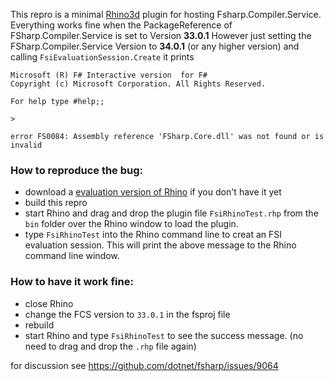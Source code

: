 This repro is a minimal [Rhino3d](https://www.rhino3d.com/) plugin for hosting Fsharp.Compiler.Service.
Everything works fine when the PackageReference  of FSharp.Compiler.Service is set to  Version **33.0.1**
However just setting the FSharp.Compiler.Service  Version to **34.0.1** (or any higher version) and calling 
`FsiEvaluationSession.Create`
it prints 
    
    Microsoft (R) F# Interactive version  for F# 
    Copyright (c) Microsoft Corporation. All Rights Reserved.

    For help type #help;;

    > 

    error FS0084: Assembly reference 'FSharp.Core.dll' was not found or is invalid

### How to reproduce the bug:
- download a [evaluation version of Rhino](https://www.rhino3d.com/download/rhino-for-windows/6/evaluation) if you don't have it yet
- build this repro
- start Rhino and drag and drop the plugin file `FsiRhinoTest.rhp`  from the `bin` folder over the Rhino window to load the plugin.
- type `FsiRhinoTest` into the Rhino command line to creat an FSI evaluation session. This will print the above message to the Rhino command line window.

### How to have it work fine:
- close Rhino
- change the FCS version to `33.0.1` in the fsproj file
- rebuild
- start Rhino and type `FsiRhinoTest` to see the success message. (no need to drag and drop the `.rhp` file again)


for discussion see https://github.com/dotnet/fsharp/issues/9064
